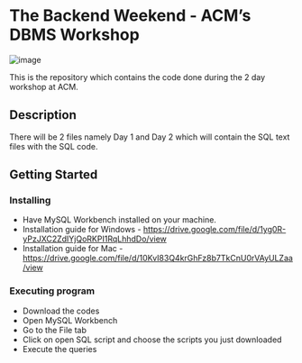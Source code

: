 # The Backend Weekend - ACM’s DBMS Workshop

![image](https://user-images.githubusercontent.com/73131499/152648971-c14c73f5-eecd-43fb-961c-7b02ad4ff127.png)


This is the repository which contains the code done during the 2 day workshop at ACM.

## Description

There will be 2 files namely Day 1 and Day 2 which will contain the SQL text files with the SQL code.

## Getting Started

### Installing

* Have MySQL Workbench installed on your machine.
* Installation guide for Windows - https://drive.google.com/file/d/1yg0R-yPzJXC2ZdIYjQoRKPI1RqLhhdDo/view
* Installation guide for Mac - https://drive.google.com/file/d/10KvI83Q4krGhFz8b7TkCnU0rVAyULZaa/view

### Executing program

* Download the codes
* Open MySQL Workbench
* Go to the File tab
* Click on open SQL script and choose the scripts you just downloaded
* Execute the queries
